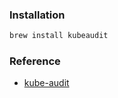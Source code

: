 ### Installation
```bash
brew install kubeaudit
```

### Reference
* [kube-audit](https://github.com/Shopify/kubeaudit)
